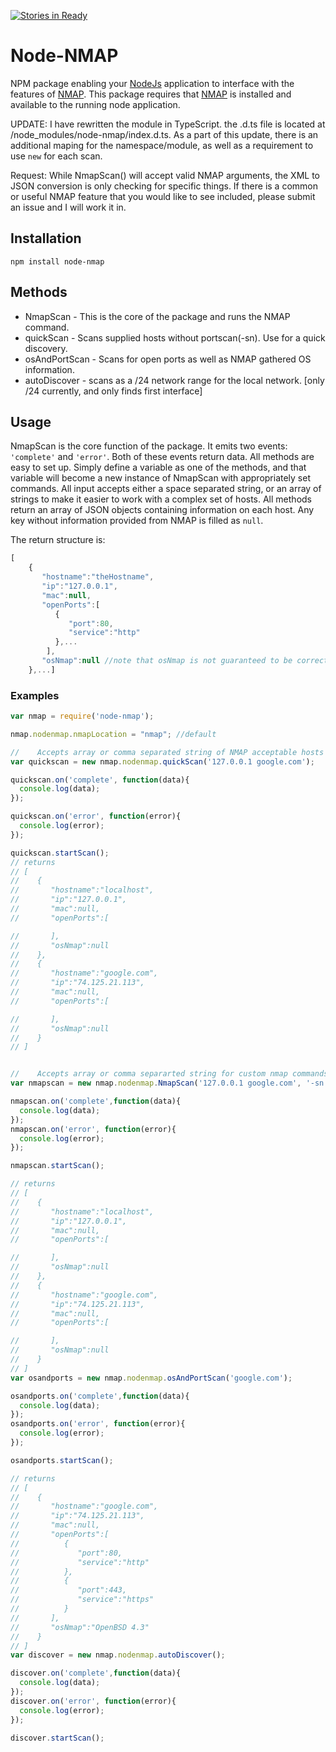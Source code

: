 [![Stories in Ready](https://badge.waffle.io/Johnhhorton/node-nmap.png?label=ready&title=Ready)](https://waffle.io/Johnhhorton/node-nmap)
# Node-NMAP
NPM package enabling your [NodeJs] application to interface with the features of [NMAP].  This package requires that [NMAP] is installed and available to the running node application.

UPDATE: I have rewritten the module in TypeScript.  the .d.ts file is located at /node_modules/node-nmap/index.d.ts.
As a part of this update, there is an additional maping for the namespace/module, as well as a requirement to use `new` for each scan.

Request:  While NmapScan() will accept valid NMAP arguments, the XML to JSON conversion is only checking for specific things.  If there is a common or useful NMAP feature that you would like to see included, please submit an issue and I will work it in.

## Installation
`npm install node-nmap`

## Methods
* NmapScan - This is the core of the package and runs the NMAP command.
* quickScan - Scans supplied hosts without portscan(-sn).  Use for a quick discovery.
* osAndPortScan - Scans for open ports as well as NMAP gathered OS information.
* autoDiscover  - scans as a /24 network range for the local network.  \[only /24 currently, and only finds first interface\]

## Usage

NmapScan is the core function of the package.  It emits two events: `'complete'` and `'error'`.  Both of these events return data.  All methods are easy to set up.  Simply define a variable as one of the methods, and that variable will become a new instance of NmapScan with appropriately set commands. All input accepts either a space separated string, or an array of strings to make it easier to work with a complex set of hosts.  All methods return an array of JSON objects containing information on each host.  Any key without information provided from NMAP is filled as `null`.

The return structure is:

```javascript
[  
    {  
       "hostname":"theHostname",
       "ip":"127.0.0.1",
       "mac":null,
       "openPorts":[  
          {  
             "port":80,
             "service":"http"
          },...  
        ],
       "osNmap":null //note that osNmap is not guaranteed to be correct.
    },...]
```
### Examples

```javascript
var nmap = require('node-nmap');

nmap.nodenmap.nmapLocation = "nmap"; //default

//    Accepts array or comma separated string of NMAP acceptable hosts
var quickscan = new nmap.nodenmap.quickScan('127.0.0.1 google.com');

quickscan.on('complete', function(data){
  console.log(data);
});

quickscan.on('error', function(error){
  console.log(error);
});

quickscan.startScan();
// returns
// [  
//    {  
//       "hostname":"localhost",
//       "ip":"127.0.0.1",
//       "mac":null,
//       "openPorts":[  

//       ],
//       "osNmap":null
//    },
//    {  
//       "hostname":"google.com",
//       "ip":"74.125.21.113",
//       "mac":null,
//       "openPorts":[  

//       ],
//       "osNmap":null
//    }
// ]


//    Accepts array or comma separarted string for custom nmap commands in the second argument.
var nmapscan = new nmap.nodenmap.NmapScan('127.0.0.1 google.com', '-sn');

nmapscan.on('complete',function(data){
  console.log(data);
});
nmapscan.on('error', function(error){
  console.log(error);
});

nmapscan.startScan();

// returns
// [  
//    {  
//       "hostname":"localhost",
//       "ip":"127.0.0.1",
//       "mac":null,
//       "openPorts":[  

//       ],
//       "osNmap":null
//    },
//    {  
//       "hostname":"google.com",
//       "ip":"74.125.21.113",
//       "mac":null,
//       "openPorts":[  

//       ],
//       "osNmap":null
//    }
// ]
var osandports = new nmap.nodenmap.osAndPortScan('google.com');

osandports.on('complete',function(data){
  console.log(data);
});
osandports.on('error', function(error){
  console.log(error);
});

osandports.startScan();

// returns
// [
//    {  
//       "hostname":"google.com",
//       "ip":"74.125.21.113",
//       "mac":null,
//       "openPorts":[  
//          {  
//             "port":80,
//             "service":"http"
//          },
//          {  
//             "port":443,
//             "service":"https"
//          }
//       ],
//       "osNmap":"OpenBSD 4.3"
//    }
// ]
var discover = new nmap.nodenmap.autoDiscover();

discover.on('complete',function(data){
  console.log(data);
});
discover.on('error', function(error){
  console.log(error);
});

discover.startScan();

```

[NMAP]: <https://nmap.org/>
[NPM]: <https://www.npmjs.com/>
[NodeJs]: <https://nodejs.org/en/>
